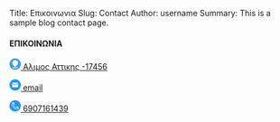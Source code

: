 Title: Επικοινωνια
Slug: Contact
Author: username
Summary: This is a sample blog contact page.


#### ΕΠΙΚΟΙΝΩΝΙΑ

<a href="https://maps.app.goo.gl/RstcEQ91LDKZVg2d8" target="_blank"><img style="width: 20px; height: auto; autofloat: left;" src="../images/locate.png"/>
Αλιμος Αττικης -17456</a> 

<a href="mailto:konsan72@yahoo.gr"><img style="width: 20px; height: auto; autofloat: left;" src="../images/email.png"/> 
email</a> 

<a href="tel:+306907161439">
<img style="width: 20px; height: auto; autofloat: left;" src="../images/tel.png"/> 6907161439
</a>
